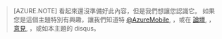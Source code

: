 >[AZURE.NOTE] 看起來還沒準備好此內容，但是我們想讓您認識它。 如果您是這個主題特別有興趣，讓我們知道特 [@AzureMobile](https://twitter.com/AzureMobile), ，或在 [論壇](http://social.msdn.microsoft.com/Forums/windowsazure/home?forum=azuremobile), ，[意見](http://feedback.azure.com/forums/216254-mobile-services), ，或如本主題的 disqus。
